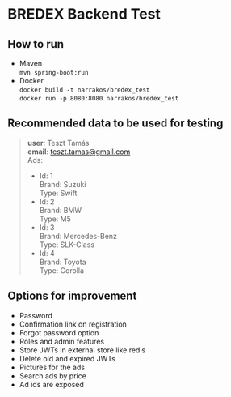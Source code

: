 # BREDEX Backend Test
## How to run
- Maven  
```mvn spring-boot:run```
- Docker  
```docker build -t narrakos/bredex_test ```  
```docker run -p 8080:8080 narrakos/bredex_test```


## Recommended data to be used for testing
>**user**: Teszt Tamás  
**email**: teszt.tamas@gmail.com  
Ads:
> - Id: 1   
> Brand: Suzuki  
> Type: Swift
>- Id: 2  
> Brand: BMW  
> Type: M5
> - Id: 3  
> Brand: Mercedes-Benz  
> Type: SLK-Class
> - Id: 4  
> Brand: Toyota  
> Type: Corolla

## Options for improvement
- Password
- Confirmation link on registration
- Forgot password option
- Roles and admin features
- Store JWTs in external store like redis
- Delete old and expired JWTs
- Pictures for the ads
- Search ads by price
- Ad ids are exposed